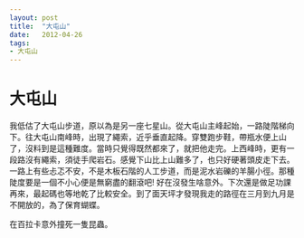 ```yaml
---
layout: post
title:  "大屯山"
date:   2012-04-26
tags:
- 大屯山
---
```

# 大屯山

我低估了大屯山步道，原以為是另一座七星山。從大屯山主峰起始，一路陡階梯向下。往大屯山南峰時，出現了繩索，近乎垂直起降。穿雙跑步鞋，帶瓶水便上山了，沒料到是這種難度。當時只覺得既然都來了，就把他走完。上西峰時，更有一段路沒有繩索，須徒手爬岩石。感覺下山比上山難多了，也只好硬著頭皮走下去。一路上有些忐忑不安，不是木板石階的人工步道，而是泥水岩礫的羊腸小徑。那種陡度要是一個不小心便是無窮盡的翻滾吧! 好在沒發生啥意外。下次還是做足功課再來，最起碼也等地乾了比較安全。到了面天坪才發現我走的路徑在三月到九月是不開放的，為了保育蝴蝶。

在百拉卡意外撞死一隻昆蟲。
